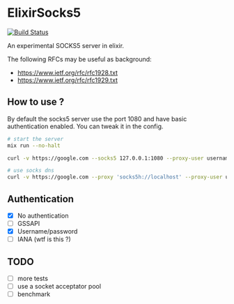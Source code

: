 # ElixirSocks5

[![Build Status](https://travis-ci.org/mrdotb/elixir_sock5.svg?branch=master)](https://travis-ci.org/mrdotb/elixir_sock5)

An experimental SOCKS5 server in elixir.

The following RFCs may be useful as background:
+ https://www.ietf.org/rfc/rfc1928.txt
+ https://www.ietf.org/rfc/rfc1929.txt

## How to use ?
By default the socks5 server use the port 1080 and have basic authentication enabled. You can tweak it in the config.

```bash
# start the server
mix run --no-halt

curl -v https://google.com --socks5 127.0.0.1:1080 --proxy-user username:password

# use socks dns
curl -v https://google.com --proxy 'socks5h://localhost' --proxy-user username:password
```

## Authentication
- [x] No authentication
- [ ] GSSAPI
- [x] Username/password
- [ ] IANA (wtf is this ?)

## TODO
- [ ] more tests
- [ ] use a socket acceptator pool
- [ ] benchmark
